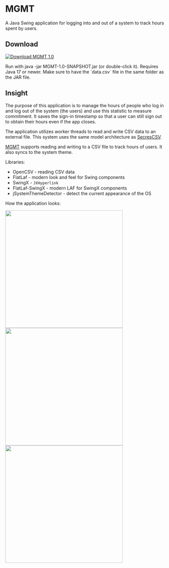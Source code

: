# MGMT

A Java Swing application for logging into and out of a system to track hours spent by users.

## Download
<a href="https://github.com/PranavAmarnath/MGMT/releases/download/v1.0/MGMT-1.0-SNAPSHOT.jar" onclick="window.open('https://github.com/PranavAmarnath/MGMT/releases/download/v1.0/data.csv'); return true;">
    <img src="https://img.shields.io/badge/MGMT-1.0-blue" alt="Download MGMT 1.0" />
</a>
<p>
Run with java -jar MGMT-1.0-SNAPSHOT.jar (or double-click it). Requires Java 17 or newer.
Make sure to have the `data.csv` file in the same folder as the JAR file.

## Insight
The purpose of this application is to manage the hours of people who log in and log out of the system (the users) and use this statistic to measure commitment.
It saves the sign-in timestamp so that a user can still sign out to obtain their hours even if the app closes.<p>
  
The application utilizes worker threads to read and write CSV data to an external file. This system uses the same model architecture as [SecresCSV](https://github.com/PranavAmarnath/SecresCSV).

[MGMT](https://github.com/PranavAmarnath/MGMT) supports reading and writing to a CSV file to track hours of users. It also syncs to the system theme.

Libraries:
* OpenCSV - reading CSV data
* FlatLaf - modern look and feel for Swing components
* SwingX - `JXHyperlink`
* FlatLaf-SwingX - modern LAF for SwingX components
* jSystemThemeDetector - detect the current appearance of the OS

How the application looks:
<p align="left">
      <img src="https://github.com/PranavAmarnath/MGMT/assets/64337291/780ab8a0-268b-462e-81a7-83ccd44f6e89" width="370" />
      <img src="https://github.com/PranavAmarnath/MGMT/assets/64337291/71aa033d-cdea-44cd-8740-4385c3e03bf1" width="370" /> 
      <img src="https://github.com/PranavAmarnath/MGMT/assets/64337291/9a63ed23-0269-4ff2-a94a-ceaebcb92e90" width="370" /> 
</p>
